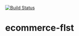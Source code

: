 [![Build Status](https://travis-ci.org/Droopy06/ecommerce-flst.svg?branch=master)](https://travis-ci.org/Droopy06/ecommerce-flst)
# ecommerce-flst
